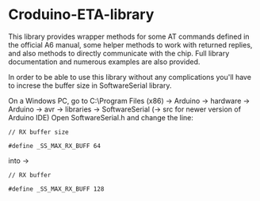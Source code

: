 # Croduino-ETA-library
This library provides wrapper methods for some AT commands defined in the official A6 manual, some helper methods to work with returned replies, and also methods to directly communicate with the chip. Full library documentation and numerous examples are also provided.

In order to be able to use this library without any complications you'll have to increse the buffer size in SoftwareSerial library.

On a Windows PC, go to C:\Program Files (x86) -> Arduino -> hardware -> Arduino -> avr -> libraries -> SoftwareSerial (-> src for newer version of Arduino IDE) Open SoftwareSerial.h and change the line:
```
// RX buffer size

#define _SS_MAX_RX_BUFF 64  
``` 
into ->
```
// RX buffer

#define _SS_MAX_RX_BUFF 128 
```
